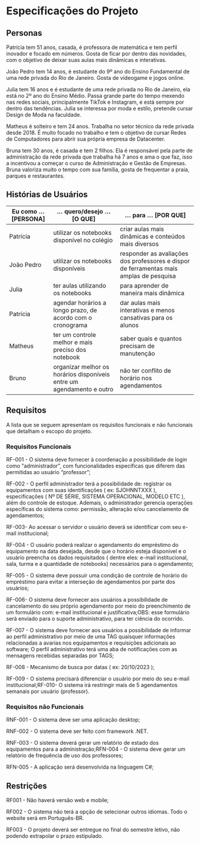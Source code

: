 # Especificações do Projeto

## Personas

Patrícia tem 51 anos, casada, é professora de matemática e tem perfil inovador e focado em números. Gosta de ficar por dentro das novidades, com  o objetivo de deixar suas aulas mais dinâmicas e interativas.

João Pedro tem 14 anos, é estudante do 9º ano do Ensino Fundamental de uma rede privada do Rio de Janeiro. Gosta de videogame e jogos online.

Julia tem 16 anos e é estudante de uma rede privada no Rio de Janeiro, ela está no 2º ano do Ensino Médio. Passa grande parte do tempo mexendo nas redes sociais, principalmente TikTok e Instagram,  e está sempre por dentro das tendências. Julia se interessa por moda e estilo, pretende cursar Design de Moda na faculdade.

Matheus é solteiro e tem 24 anos. Trabalha no setor técnico da rede privada desde 2018. É muito focado no trabalho e tem o objetivo de cursar Redes de Computadores para  abrir sua própria empresa de Datacenter.

Bruna tem 30 anos, é casada e tem 2 filhos. Ela é responsável pela parte de administração da rede privada que trabalha há 7 anos e ama o que faz, isso a incentivou a começar o curso de Administração e Gestão de Empresas. Bruna valoriza muito o tempo com sua família, gosta de frequentar a praia, parques e restaurantes.

## Histórias de Usuários

| **Eu como … [PERSONA]** | **… quero/desejo … [O QUE]** | **… para … [POR QUE]** |
|  --- | --- | --- |
| Patrícia | utilizar os notebooks disponível no colégio | criar aulas mais dinâmicas e conteúdos mais diversos |
| João Pedro | utilizar os notebooks disponíveis | responder as avaliações dos professores e dispor de ferramentas mais amplas de pesquisa |
| Julia | ter aulas utilizando os notebooks | para aprender de maneira mais dinâmica |
| Patrícia | agendar horários a longo prazo, de acordo com o cronograma | dar aulas mais interativas e menos cansativas para os alunos |
| Matheus | ter um controle melhor e mais preciso dos notebook | saber quais e quantos precisam de manutenção |
| Bruno | organizar melhor os horários disponíveis entre um agendamento e outro | não ter conflito de horário nos agendamentos |

## Requisitos

A lista que se seguem apresentam os requisitos funcionais e não funcionais que detalham o escopo do projeto.

### Requisitos Funcionais
RF-001 - O sistema deve fornecer à coordenação a possibilidade de login como "administrador", com funcionalidades específicas que diferem das permitidas ao usuário “professor”;

RF-002 - O perfil administrador terá a possibilidade de: registrar os equipamentos com suas identificações ( ex: SJOHNNTXXX ), especificações ( Nº DE SÉRIE, SISTEMA OPERACIONAL, MODELO ETC ), além do controle de estoque. Ademais, o administrador gerencia operações específicas do sistema como: permissão, alteração e/ou cancelamento de agendamentos;

RF-003- Ao acessar o servidor o usuário deverá se identificar com seu e-mail institucional;

RF-004 - O usuário poderá realizar o agendamento do empréstimo do equipamento na data desejada, desde que o horário esteja disponível e o usuário preencha os dados requisitados ( dentre eles: e-mail institucional, sala, turma e a quantidade de notebooks) necessários para o agendamento;

RF-005 - O sistema deve possuir uma condição de controle de horário do empréstimo para evitar a interseção de agendamentos por parte dos usuários;

RF-006- O sistema deve fornecer aos usuários a possibilidade de cancelamento do seu próprio agendamento por meio do preenchimento de um formulário com: e-mail institucional e justificativa;OBS: esse formulário será enviado para o suporte administrativo, para ter ciência do ocorrido.

RF-007 - O sistema deve fornecer aos usuários a possibilidade de informar ao perfil administrativo por meio de uma TAG quaisquer informações relacionadas a avarias nos equipamentos e requisições adicionais ao software; O perfil administrativo terá uma aba de notificações com as mensagens recebidas separadas por TAGS;

RF-008 - Mecanismo de busca por datas ( ex: 20/10/2023 );

RF-009 - O sistema precisará diferenciar o usuário por meio do seu e-mail institucional;RF-010- O sistema irá restringir mais de 5 agendamentos semanais por usuário (professor).

### Requisitos não Funcionais

RNF-001 - O sistema deve ser uma aplicação desktop;

RNF-002 - O sistema deve ser feito com framework .NET.

RNF-003 - O sistema deverá gerar um relatório de estado dos equipamentos para a administração;RFN-004 - O sistema deve gerar um relatório de frequência de uso dos professores;

RFN-005 - A aplicação será desenvolvida na linguagem C#;



## Restrições

RF001 - Não haverá versão web e mobile;

RF002 - O sistema não terá a opção de selecionar outros idiomas. Todo o website será em Português-BR.

RF003 - O projeto deverá ser entregue no final do semestre letivo, não podendo extrapolar o prazo estipulado.


